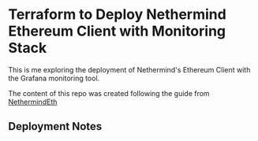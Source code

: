 # Terraform to Deploy Nethermind Ethereum Client with Monitoring Stack

This is me exploring the deployment of Nethermind's Ethereum Client with the Grafana monitoring tool.

The content of this repo was created following the guide from [NethermindEth](https://docs.nethermind.io/nethermind/guides-and-helpers/deploy-nethermind-with-monitoring-stack)

## Deployment Notes